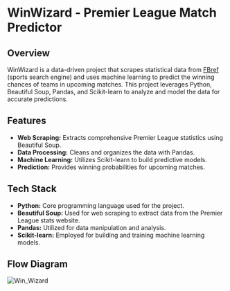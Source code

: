 # WinWizard - Premier League Match Predictor

## Overview
WinWizard is a data-driven project that scrapes statistical data from [FBref](https://fbref.com/en/comps/9/Premier-League-Stats) (sports search engine) and uses machine learning to predict the winning chances of teams in upcoming matches. This project leverages Python, Beautiful Soup, Pandas, and Scikit-learn to analyze and model the data for accurate predictions.

## Features
- **Web Scraping:** Extracts comprehensive Premier League statistics using Beautiful Soup.
- **Data Processing:** Cleans and organizes the data with Pandas.
- **Machine Learning:** Utilizes Scikit-learn to build predictive models.
- **Prediction:** Provides winning probabilities for upcoming matches.

## Tech Stack
- **Python:** Core programming language used for the project.
- **Beautiful Soup:** Used for web scraping to extract data from the Premier League stats website.
- **Pandas:** Utilized for data manipulation and analysis.
- **Scikit-learn:** Employed for building and training machine learning models.

## Flow Diagram
![Win_Wizard](https://github.com/user-attachments/assets/94e59c9a-38b4-4460-94f5-73226672e345)

